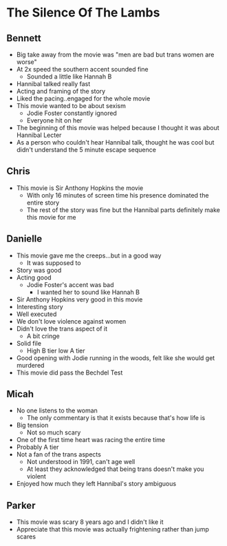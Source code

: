 # The Silence Of The Lambs

## Bennett

- Big take away from the movie was "men are bad but trans women are worse"
- At 2x speed the southern accent sounded fine
  - Sounded a little like Hannah B
- Hannibal talked really fast
- Acting and framing of the story 
- Liked the pacing..engaged for the whole movie
- This movie wanted to be about sexism
  - Jodie Foster constantly ignored
  - Everyone hit on her
- The beginning of this movie was helped because I thought it was about
  Hannibal Lecter
- As a person who couldn't hear Hannibal talk, thought he was cool but didn't
  understand the 5 minute escape sequence

## Chris

- This movie is Sir Anthony Hopkins the movie
  - With only 16 minutes of screen time his presence dominated the entire story
  - The rest of the story was fine but the Hannibal parts definitely make this
    movie for me

## Danielle

- This movie gave me the creeps...but in a good way
  - It was supposed to
- Story was good
- Acting good
  - Jodie Foster's accent was bad
    - I wanted her to sound like Hannah B
- Sir Anthony Hopkins very good in this movie
- Interesting story
- Well executed
- We don't love violence against women
- Didn't love the trans aspect of it
  - A bit cringe
- Solid file
  - High B tier low A tier
- Good opening with Jodie running in the woods, felt like she would get
  murdered
- This movie did pass the Bechdel Test

## Micah

- No one listens to the woman
  - The only commentary is that it exists because that's how life is
- Big tension
  - Not so much scary
- One of the first time heart was racing the entire time
- Probably A tier
- Not a fan of the trans aspects
  - Not understood in 1991, can't age well
  - At least they acknowledged that being trans doesn't make you violent
- Enjoyed how much they left Hannibal's story ambiguous

## Parker

- This movie was scary 8 years ago and I didn't like it
- Appreciate that this movie was actually frightening rather than jump scares
